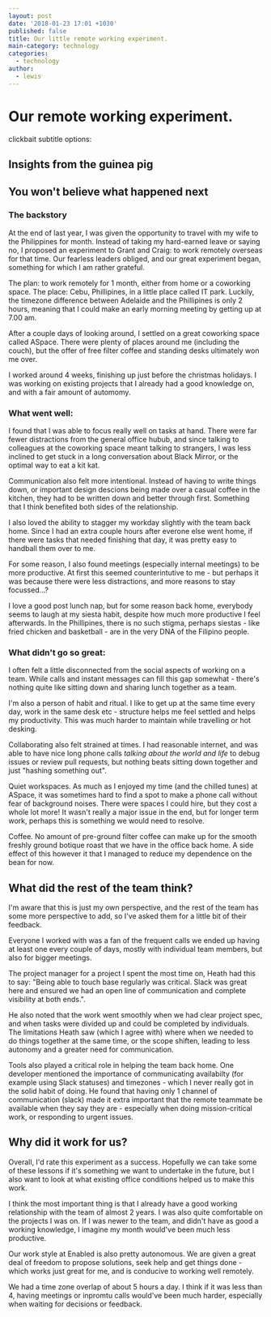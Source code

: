 ```yaml
---
layout: post
date: '2018-01-23 17:01 +1030'
published: false
title: Our little remote working experiment.
main-category: technology
categories:
  - technology
author:
  - lewis
---
```

# Our remote working experiment.
clickbait subtitle options:
## Insights from the guinea pig
## You won't believe what happened next



### The backstory

At the end of last year, I was given the opportunity to travel with my wife to the Philippines for month. Instead of taking my hard-earned leave or saying no, I proposed an experiment to Grant and Craig: to work remotely overseas for that time. Our fearless leaders obliged, and our great experiment began, something for which I am rather grateful.

The plan: to work remotely for 1 month, either from home or a coworking space. The place: Cebu, Phillipines, in a little place called IT park.
Luckily, the timezone difference between Adelaide and the Phillipines is only 2 hours, meaning that I could make an early morning meeting by getting up at 7.00 am.

After a couple days of looking around, I settled on a great coworking space called ASpace. There were plenty of places around me (including the couch), but the offer of free filter coffee and standing desks ultimately won me over.

I worked around 4 weeks, finishing up just before the christmas holidays. I was working on existing projects that I already had a good knowledge on, and with a fair amount of automomy.


### What went well:

I found that I was able to focus really well on tasks at hand. There were far fewer distractions from the general office hubub, and since talking to colleagues at the coworking space meant talking to strangers, I was less inclined to get stuck in a long conversation about Black Mirror, or the optimal way to eat a kit kat.

Communication also felt more intentional. Instead of having to write things down, or important design descions being made over a casual coffee in the kitchen, they had to be written down and better through first. Something that I think benefited both sides of the relationship.

I also loved the ability to stagger my workday slightly with the team back home. Since I had an extra couple hours after everone else went home, if there were tasks that needed finishing that day, it was pretty easy to handball them over to me.

For some reason, I also found meetings (especially internal meetings) to be more productive. At first this seemed counterintutive to me - but perhaps it was because there were less distractions, and more reasons to stay focussed...?

I love a good post lunch nap, but for some reason back home, everybody seems to laugh at my siesta habit, despite how much more productive I feel afterwards. In the Phillipines, there is no such stigma, perhaps siestas - like fried chicken and basketball - are in the very DNA of the Filipino people.

### What didn't go so great:

I often felt a little disconnected from the social aspects of working on a team. While calls and instant messages can fill this gap somewhat - there's nothing quite like sitting down and sharing lunch together as a team.

I'm also a person of habit and ritual. I like to get up at the same time every day, work in the same desk etc - structure helps me feel settled and helps my productivity. This was much harder to maintain while travelling or hot desking.

Collaborating also felt strained at times. I had reasonable internet, and was able to have nice long phone calls _talking about the world and life_ to debug issues or review pull requests, but nothing beats sitting down together and just "hashing something out".

Quiet workspaces. As much as I enjoyed my time (and the chilled tunes) at ASpace, it was sometimes hard to find a spot to make a phone call without fear of background noises. There were spaces I could hire, but they cost a whole lot more! It wasn't really a major issue in the end, but for longer term work, perhaps this is something we would need to resolve.

Coffee. No amount of pre-ground filter coffee can make up for the smooth freshly ground botique roast that we have in the office back home. A side effect of this however it that I managed to reduce my dependence on the bean for now.


## What did the rest of the team think?

I'm aware that this is just my own perspective, and the rest of the team has some more perspective to add, so I've asked them for a little bit of their feedback.

Everyone I worked with was a fan of the frequent calls we ended up having at least one every couple of days, mostly with individual team members, but also for bigger meetings.

The project manager for a project I spent the most time on, Heath had this to say: "Being able to touch base regularly was critical. Slack was great here and ensured we had an open line of communication and complete visibility at both ends.".

He also noted that the work went smoothly when we had clear project spec, and when tasks were divided up and could be completed by individuals. The limitations Heath saw (which I agree with) where when we needed to do things together at the same time, or the scope shiften, leading to less autonomy and a greater need for communication.

Tools also played a critical role in helping the team back home. One developer mentioned the importance of communicating availabilty (for example using Slack statuses) and timezones  - which I never really got in the solid habit of doing. He found that having only 1 channel of communication (slack) made it extra important that the remote teammate be available when they say they are - especially when doing mission-critical work, or responding to urgent issues.


## Why did it work for us?

Overall, I'd rate this experiment as a success. Hopefully we can take some of these lessons if it's something we want to undertake in the future, but I also want to look at what existing office conditions helped us to make this work.

I think the most important thing is that I already have a good working relationship with the team of almost 2 years. I was also quite comfortable on the projects I was on. If I was newer to the team, and didn't have as good a working knowledge, I imagine my month would've been much less productive.

Our work style at Enabled is also pretty autonomous. We are given a great deal of freedom to propose solutions, seek help and get things done - which works just great for me, and is conducive to working well remotely.

We had a time zone overlap of about 5 hours a day. I think if it was less than 4, having meetings or inpromtu calls would've been much harder, especially when waiting for decisions or feedback.
